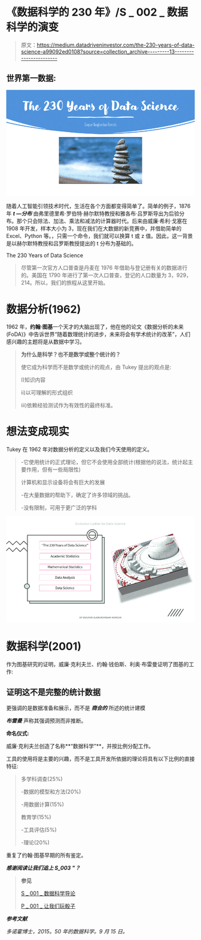 # 《数据科学的 230 年》/S _ 002 _ 数据科学的演变

> 原文：<https://medium.datadriveninvestor.com/the-230-years-of-data-science-a99092ed0108?source=collection_archive---------13----------------------->

## **世界第一数据:**

![](img/f3265fcd37be3a79e6074649c77f9cd2.png)

随着人工智能引领技术时代，生活在各个方面都变得简单了。简单的例子，1876 年 ***t —分布*** 由弗里德里希·罗伯特·赫尔默特教授和雅各布·吕罗斯导出为后验分布。那个只会除法、加法、乘法和减法的计算器时代。后来由威廉·希利·戈塞在 1908 年开发，样本大小为 3，现在我们在大数据的新竞赛中，并借助简单的 Excel、Python 等。，只需一个命令，我们就可以换算 t 或 z 值。因此，这一背景是以赫尔默特教授和吕罗斯教授提出的 t 分布为基础的。

The 230 Years of Data Science

> 尽管第一次官方人口普查是丹麦在 1976 年借助与登记册有关的数据进行的。美国在 1790 年进行了第一次人口普查，登记的人口数量为 3，929，214。所以，我们的旅程从这里开始。

# **数据分析(1962)**

1962 年，**约翰·图基**一个天才的大脑出现了，他在他的论文《数据分析的未来(FoDA)》中告诉世界“随着数理统计的进步，未来将会有学术统计的改革”，人们感兴趣的主题将是从数据中学习。

> **为什么是科学？也不是数学或整个统计的？**
> 
> 使它成为科学而不是数学或统计的观点，由 Tukey 提出的观点是:
> 
> I)知识内容
> 
> ii)以可理解的形式组织
> 
> iii)依赖经验测试作为有效性的最终标准。

# **想法变成现实**

Tukey 在 1962 年对数据分析的定义以及我们今天使用的定义。

> -它使用统计的正式理论，但它不会使用全部统计(根据他的说法，统计起主要作用，但有一些局限性)
> 
> 计算机和显示设备将会有巨大的发展
> 
> -在大量数据的帮助下，确定了许多领域的挑战。
> 
> -没有限制，可用于更广泛的学科

![](img/daaa8098a68144dc2ac0da96ff3fdb3a.png)

# **数据科学(2001)**

作为图基研究的证明，威廉·克利夫兰、约翰·钱伯斯、利奥·布雷曼证明了图基的工作:

## **证明这不是完整的统计数据**

更强调的是数据准备和展示，而不是 ***商会的*** 所述的统计建模

***布雷曼*** 声称其强调预测而非推断。

**命名仪式:**

威廉·克利夫兰创造了名称**“数据科学”**，并按比例分配工作。

工具的使用将是主要的兴趣，而不是工具开发所依据的理论将具有以下比例的直接特征:

> 多学科调查(25%)
> 
> -数据的模型和方法(20%)
> 
> -用数据计算(15%)
> 
> 教育学(15%)
> 
> -工具评估(5%)
> 
> -理论(20%)

重复了约翰·图基早期的所有鉴定。

***感谢阅读让我们追上 S_003 "？***

> **参见**
> 
> [S _ 001 _ 数据科学导论](https://medium.com/analytics-vidhya/s-001-introduction-to-data-science-377167c7b62a?sk=1a9d30ea170661430e2418dffde24fe3)
> 
> [P _ 001 _ 让我们玩骰子](https://medium.com/datadriveninvestor/p-001-lets-play-with-dice-bb23f5f4fbf0?sk=a3d536fe45c8c4921192e75f082db7d2)

***参考文献***

*多诺霍博士，2015。50 年的数据科学。9 月 15 日。*